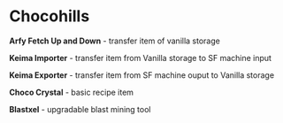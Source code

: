 
# Chocohills

**Arfy Fetch Up and Down** -
transfer item of vanilla storage

**Keima Importer** -
transfer item from  Vanilla storage to SF machine input

**Keima Exporter** -
transfer item from SF machine ouput to Vanilla storage

**Choco Crystal** -
basic recipe item

**Blastxel** - upgradable blast mining tool

